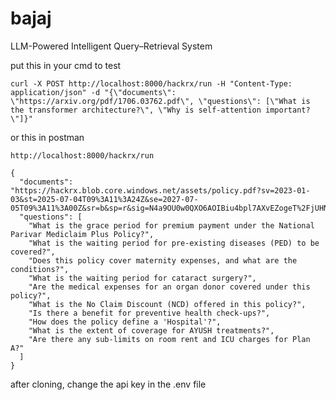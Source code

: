 # bajaj
LLM-Powered Intelligent Query–Retrieval System 


put this in your cmd to test

```
curl -X POST http://localhost:8000/hackrx/run -H "Content-Type: application/json" -d "{\"documents\": \"https://arxiv.org/pdf/1706.03762.pdf\", \"questions\": [\"What is the transformer architecture?\", \"Why is self-attention important?\"]}"

```
or this in postman

`http://localhost:8000/hackrx/run`
```
{
  "documents": "https://hackrx.blob.core.windows.net/assets/policy.pdf?sv=2023-01-03&st=2025-07-04T09%3A11%3A24Z&se=2027-07-05T09%3A11%3A00Z&sr=b&sp=r&sig=N4a9OU0w0QXO6AOIBiu4bpl7AXvEZogeT%2FjUHNO7HzQ%3D",
  "questions": [
    "What is the grace period for premium payment under the National Parivar Mediclaim Plus Policy?",
    "What is the waiting period for pre-existing diseases (PED) to be covered?",
    "Does this policy cover maternity expenses, and what are the conditions?",
    "What is the waiting period for cataract surgery?",
    "Are the medical expenses for an organ donor covered under this policy?",
    "What is the No Claim Discount (NCD) offered in this policy?",
    "Is there a benefit for preventive health check-ups?",
    "How does the policy define a 'Hospital'?",
    "What is the extent of coverage for AYUSH treatments?",
    "Are there any sub-limits on room rent and ICU charges for Plan A?"
  ]
}
```




after cloning, change the api key in the .env file
